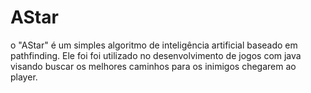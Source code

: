 # AStar
o "AStar" é um simples algoritmo de inteligência artificial baseado em pathfinding.
Ele foi foi utilizado no desenvolvimento de jogos com java visando buscar os melhores caminhos para os inimigos chegarem ao player.
